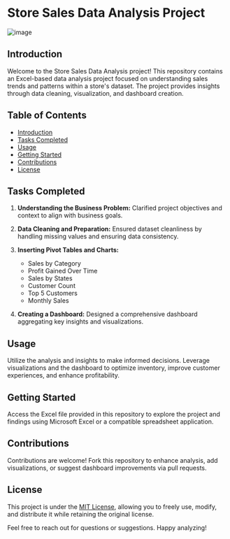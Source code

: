# Store Sales Data Analysis Project

![image](https://github.com/user-attachments/assets/f95aedd5-9944-494e-8a11-b42e7f93ad8d)


## Introduction
Welcome to the Store Sales Data Analysis project! This repository contains an Excel-based data analysis project focused on understanding sales trends and patterns within a store's dataset. The project provides insights through data cleaning, visualization, and dashboard creation.

## Table of Contents
- [Introduction](#introduction)
- [Tasks Completed](#tasks-completed)
- [Usage](#usage)
- [Getting Started](#getting-started)
- [Contributions](#contributions)
- [License](#license)

## Tasks Completed
1. **Understanding the Business Problem:** Clarified project objectives and context to align with business goals.

2. **Data Cleaning and Preparation:** Ensured dataset cleanliness by handling missing values and ensuring data consistency.

3. **Inserting Pivot Tables and Charts:**
   - Sales by Category
   - Profit Gained Over Time
   - Sales by States
   - Customer Count
   - Top 5 Customers
   - Monthly Sales

4. **Creating a Dashboard:** Designed a comprehensive dashboard aggregating key insights and visualizations.

## Usage
Utilize the analysis and insights to make informed decisions. Leverage visualizations and the dashboard to optimize inventory, improve customer experiences, and enhance profitability.

## Getting Started
Access the Excel file provided in this repository to explore the project and findings using Microsoft Excel or a compatible spreadsheet application.

## Contributions
Contributions are welcome! Fork this repository to enhance analysis, add visualizations, or suggest dashboard improvements via pull requests.

## License
This project is under the [MIT License](LICENSE), allowing you to freely use, modify, and distribute it while retaining the original license.

Feel free to reach out for questions or suggestions. Happy analyzing!
